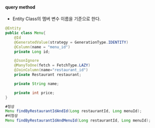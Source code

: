 #### query method

* Entity Class의 멤버 변수 이름을 기준으로 한다.

```java
@Entity
public class Menu{
    @Id
    @GeneratedValue(strategy = GenerationType.IDENTITY)
    @Column(name = "menu_id")
    private Long id;

    @JsonIgnore
    @ManyToOne(fetch = FetchType.LAZY)
    @JoinColumn(name="restaurant_id")
    private Restaurant restaurant;

    private String name;

    private int price;
}
```



```java
#정상
Menu findByRestaurantIdAndId(Long restaurantId, Long menuId);
#비정상
Menu findByRestaurantIdAndMenuId(Long restaurantId, Long menuId);
```

